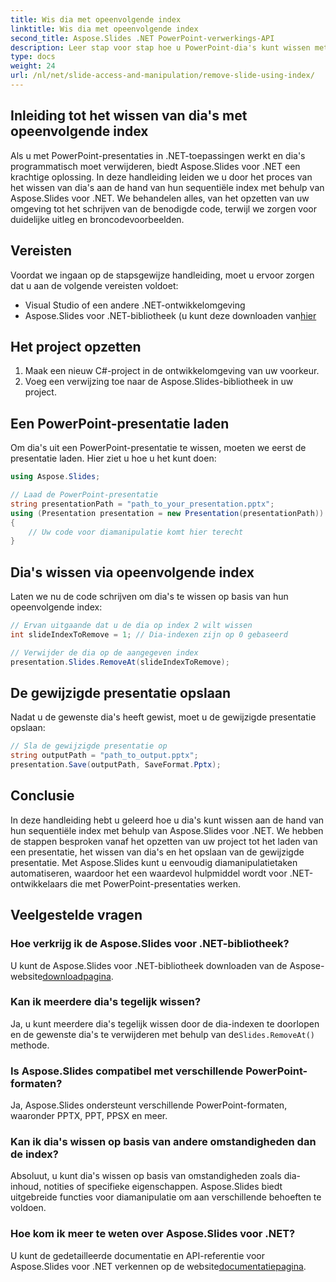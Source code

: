 ```yaml
---
title: Wis dia met opeenvolgende index
linktitle: Wis dia met opeenvolgende index
second_title: Aspose.Slides .NET PowerPoint-verwerkings-API
description: Leer stap voor stap hoe u PowerPoint-dia's kunt wissen met Aspose.Slides voor .NET. Onze gids biedt duidelijke instructies en volledige broncode om u te helpen dia's programmatisch te verwijderen op basis van hun opeenvolgende index.
type: docs
weight: 24
url: /nl/net/slide-access-and-manipulation/remove-slide-using-index/
---
```


## Inleiding tot het wissen van dia's met opeenvolgende index

Als u met PowerPoint-presentaties in .NET-toepassingen werkt en dia's programmatisch moet verwijderen, biedt Aspose.Slides voor .NET een krachtige oplossing. In deze handleiding leiden we u door het proces van het wissen van dia's aan de hand van hun sequentiële index met behulp van Aspose.Slides voor .NET. We behandelen alles, van het opzetten van uw omgeving tot het schrijven van de benodigde code, terwijl we zorgen voor duidelijke uitleg en broncodevoorbeelden.

## Vereisten

Voordat we ingaan op de stapsgewijze handleiding, moet u ervoor zorgen dat u aan de volgende vereisten voldoet:

- Visual Studio of een andere .NET-ontwikkelomgeving
-  Aspose.Slides voor .NET-bibliotheek (u kunt deze downloaden van[hier](https://releases.aspose.com/slides/net/)

## Het project opzetten

1. Maak een nieuw C#-project in de ontwikkelomgeving van uw voorkeur.
2. Voeg een verwijzing toe naar de Aspose.Slides-bibliotheek in uw project.

## Een PowerPoint-presentatie laden

Om dia's uit een PowerPoint-presentatie te wissen, moeten we eerst de presentatie laden. Hier ziet u hoe u het kunt doen:

```csharp
using Aspose.Slides;

// Laad de PowerPoint-presentatie
string presentationPath = "path_to_your_presentation.pptx";
using (Presentation presentation = new Presentation(presentationPath))
{
    // Uw code voor diamanipulatie komt hier terecht
}
```

## Dia's wissen via opeenvolgende index

Laten we nu de code schrijven om dia's te wissen op basis van hun opeenvolgende index:

```csharp
// Ervan uitgaande dat u de dia op index 2 wilt wissen
int slideIndexToRemove = 1; // Dia-indexen zijn op 0 gebaseerd

// Verwijder de dia op de aangegeven index
presentation.Slides.RemoveAt(slideIndexToRemove);
```

## De gewijzigde presentatie opslaan

Nadat u de gewenste dia's heeft gewist, moet u de gewijzigde presentatie opslaan:

```csharp
// Sla de gewijzigde presentatie op
string outputPath = "path_to_output.pptx";
presentation.Save(outputPath, SaveFormat.Pptx);
```

## Conclusie

In deze handleiding hebt u geleerd hoe u dia's kunt wissen aan de hand van hun sequentiële index met behulp van Aspose.Slides voor .NET. We hebben de stappen besproken vanaf het opzetten van uw project tot het laden van een presentatie, het wissen van dia's en het opslaan van de gewijzigde presentatie. Met Aspose.Slides kunt u eenvoudig diamanipulatietaken automatiseren, waardoor het een waardevol hulpmiddel wordt voor .NET-ontwikkelaars die met PowerPoint-presentaties werken.

## Veelgestelde vragen

### Hoe verkrijg ik de Aspose.Slides voor .NET-bibliotheek?

 U kunt de Aspose.Slides voor .NET-bibliotheek downloaden van de Aspose-website[downloadpagina](https://releases.aspose.com/slides/net/).

### Kan ik meerdere dia's tegelijk wissen?

 Ja, u kunt meerdere dia's tegelijk wissen door de dia-indexen te doorlopen en de gewenste dia's te verwijderen met behulp van de`Slides.RemoveAt()` methode.

### Is Aspose.Slides compatibel met verschillende PowerPoint-formaten?

Ja, Aspose.Slides ondersteunt verschillende PowerPoint-formaten, waaronder PPTX, PPT, PPSX en meer.

### Kan ik dia's wissen op basis van andere omstandigheden dan de index?

Absoluut, u kunt dia's wissen op basis van omstandigheden zoals dia-inhoud, notities of specifieke eigenschappen. Aspose.Slides biedt uitgebreide functies voor diamanipulatie om aan verschillende behoeften te voldoen.

### Hoe kom ik meer te weten over Aspose.Slides voor .NET?

 U kunt de gedetailleerde documentatie en API-referentie voor Aspose.Slides voor .NET verkennen op de website[documentatiepagina](https://reference.aspose.com/slides/net/).